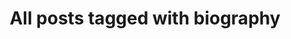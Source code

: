 ---
layout: tag
title: "All posts tagged with biography"
permalink: /weblog/tags/biography/
taxonomy: biography
---